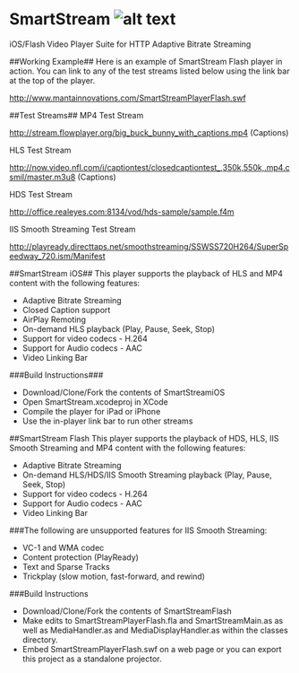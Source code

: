SmartStream ![alt text](http://www.mantainnovations.com/SmartStreamLogo152.png "SmartStream")
===========

iOS/Flash Video Player Suite for HTTP Adaptive Bitrate Streaming


##Working Example##
Here is an example of SmartStream Flash player in action.  You can link to any of the test streams listed below using the link bar at the top of the player.

http://www.mantainnovations.com/SmartStreamPlayerFlash.swf


##Test Streams##
MP4 Test Stream

http://stream.flowplayer.org/big_buck_bunny_with_captions.mp4 (Captions)

HLS Test Stream

http://now.video.nfl.com/i/captiontest/closedcaptiontest_,350k,550k,.mp4.csmil/master.m3u8 (Captions)

HDS Test Stream

http://office.realeyes.com:8134/vod/hds-sample/sample.f4m

IIS Smooth Streaming Test Stream

http://playready.directtaps.net/smoothstreaming/SSWSS720H264/SuperSpeedway_720.ism/Manifest


##SmartStream iOS##
This player supports the playback of HLS and MP4 content with the following features:
 - Adaptive Bitrate Streaming
 - Closed Caption support
 - AirPlay Remoting
 - On-demand HLS playback (Play, Pause, Seek, Stop)
 - Support for video codecs - H.264
 - Support for Audio codecs - AAC
 - Video Linking Bar

###Build Instructions###
 - Download/Clone/Fork the contents of SmartStreamiOS
 - Open SmartStream.xcodeproj in XCode
 - Compile the player for iPad or iPhone
 - Use the in-player link bar to run other streams


##SmartStream Flash
This player supports the playback of HDS, HLS, IIS Smooth Streaming and MP4 content with the following features:
 - Adaptive Bitrate Streaming
 - On-demand HLS/HDS/IIS Smooth Streaming playback (Play, Pause, Seek, Stop)
 - Support for video codecs - H.264
 - Support for Audio codecs - AAC
 - Video Linking Bar

###The following are unsupported features for IIS Smooth Streaming:
 - VC-1 and WMA codec
 - Content protection (PlayReady)
 - Text and Sparse Tracks
 - Trickplay (slow motion, fast-forward, and rewind)

###Build Instructions
 - Download/Clone/Fork the contents of SmartStreamFlash
 - Make edits to SmartStreamPlayerFlash.fla and SmartStreamMain.as as well as MediaHandler.as and MediaDisplayHandler.as within the classes directory.
 - Embed SmartStreamPlayerFlash.swf on a web page or you can export this project as a standalone projector.










